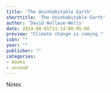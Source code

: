 ```yaml
---
title: 'The Uninhabitable Earth'
shorttitle: 'The Uninhabitable Earth'
author: 'David Wallace-Wells'
date: 2019-08-01T11:14:00-05:00
preview: "Climate change is coming."
isbn: ""
year: ""
publisher: ""
categories: 
- books
- unread
---
```


Notes.